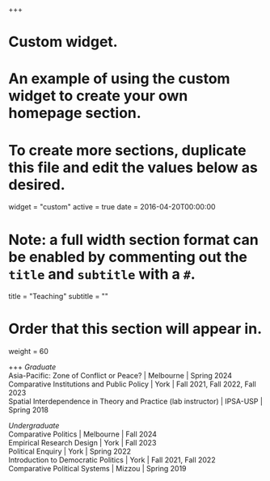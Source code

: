 +++
# Custom widget.
# An example of using the custom widget to create your own homepage section.
# To create more sections, duplicate this file and edit the values below as desired.
widget = "custom"
active = true
date = 2016-04-20T00:00:00

# Note: a full width section format can be enabled by commenting out the `title` and `subtitle` with a `#`.
title = "Teaching"
subtitle = ""

# Order that this section will appear in.
weight = 60

+++
*Graduate*  
Asia-Pacific: Zone of Conflict or Peace? | Melbourne | Spring 2024    
Comparative Institutions and Public Policy | York | Fall 2021, Fall 2022, Fall 2023    
Spatial Interdependence in Theory and Practice (lab instructor) | IPSA-USP | Spring 2018    

*Undergraduate*  
Comparative Politics | Melbourne | Fall 2024  
Empirical Research Design | York | Fall 2023  
Political Enquiry | York | Spring 2022  
Introduction to Democratic Politics | York | Fall 2021, Fall 2022  
Comparative Political Systems | Mizzou | Spring 2019  

